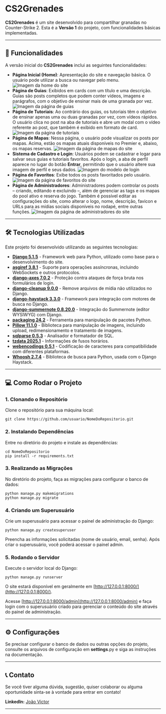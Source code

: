 # CS2Grenades

**CS2Grenades** é um site desenvolvido para compartilhar granadas no Counter-Strike 2. Esta é a **Versão 1** do projeto, com funcionalidades básicas implementadas.

---

## 🚀 Funcionalidades

A versão inicial do **CS2Grenades** inclui as seguintes funcionalidades:

- **Página Inicial (Home)**: Apresentação do site e navegação básica. O usuário pode utilizar a busca ou navegar pelo menu.
  ![Imagem da home do site](docs/images/CS2Grenades-Home.png)
- **Página de Guias**: Exibidos em cards com um título e uma descrição. Guias são posts completos que podem conter vídeos, imagens e parágrafos, com o objetivo de ensinar mais de uma granada por vez.
  ![Imagem da página de guias](docs/images/CS2Grenades-Guides.png)
- **Página de Tutoriais**: Ao contrário dos guias, os tutoriais têm o objetivo de ensinar apenas uma ou duas granadas por vez, com vídeos rápidos. O usuário clica no post na aba de tutoriais e abre um modal com o vídeo referente ao post, que também é exibido em formato de card.
  ![Imagem da página de tutoriais](docs/images/CS2Grenades-Tutorials.png)
- **Página de Mapas**: Nessa página, o usuário pode visualizar os posts por mapas. Acima, estão os mapas atuais disponíveis no Premier e, abaixo, os mapas reservas.
  ![Imagem da página de mapas do site](docs/images/CS2Grenades-Maps.png)
- **Sistema de Cadastro e Login**: Usuários podem se cadastrar e logar para salvar seus guias e tutoriais favoritos. Após o login, a aba de perfil aparece no lugar do botão **Entrar**, permitindo que o usuário altere sua imagem de perfil e seus dados.
  ![Imagem do modelo de login](docs/images/CS2Grenades-Login.png)
- **Página de Favoritos**: Exibe todos os posts favoritados pelo usuário.
  ![Imagem da página de favoritos do site](docs/images/CS2Grenades-Favorites.png)
- **Página de Administradores**: Administradores podem controlar os posts – criando, editando e excluindo –, além de gerenciar as tags e os mapas do pool ativo e reserva do jogo. Também é possível editar as configurações do site, como alterar o logo, nome, descrição, favicon e URLs para as mídias sociais disponíveis no rodapé, entre outras funções.
  ![Imagem da página de administradores do site](docs/images/CS2Grenades-Admin-Page.png)

---

## 🛠️ Tecnologias Utilizadas

Este projeto foi desenvolvido utilizando as seguintes tecnologias:

- **[Django 5.1.5](https://www.djangoproject.com/)** - Framework web para Python, utilizado como base para o desenvolvimento do site.
- **[asgiref 3.8.1](https://asgiref.readthedocs.io/)** - Suporte para operações assíncronas, incluindo WebSockets e outros protocolos.
- **[django-axes 7.0.2](https://django-axes.readthedocs.io/)** - Proteção contra ataques de força bruta nos formulários de login.
- **[django-cleanup 9.0.0](https://django-cleanup.readthedocs.io/)** - Remove arquivos de mídia não utilizados no Django.
- **[django-haystack 3.3.0](https://django-haystack.readthedocs.io/)** - Framework para integração com motores de busca no Django.
- **[django-summernote 0.8.20.0](https://github.com/summernote/django-summernote)** - Integração do Summernote (editor WYSIWYG) com Django.
- **[packaging 24.2](https://pypi.org/project/packaging/)** - Ferramenta para manipulação de pacotes Python.
- **[Pillow 11.1.0](https://pillow.readthedocs.io/)** - Biblioteca para manipulação de imagens, incluindo upload, redimensionamento e tratamento de imagens.
- **[sqlparse 0.5.3](https://buildmedia.readthedocs.org/media/pdf/sqlparse/latest/sqlparse.pdf)** - Analisador e formatador de SQL.
- **[tzdata 2025.1](https://pypi.org/project/tzdata/)** - Informações de fusos horários.
- **[webencodings 0.5.1](https://pypi.org/project/webencodings/)** - Codificação de caracteres para compatibilidade com diferentes plataformas.
- **[Whoosh 2.7.4](https://whoosh.readthedocs.io/)** - Biblioteca de busca para Python, usada com o Django Haystack.

---

## 💻 Como Rodar o Projeto

### 1. Clonando o Repositório

Clone o repositório para sua máquina local:

```
git clone https://github.com/usuario/NomeDoRepositorio.git
```

### 2. Instalando Dependências

Entre no diretório do projeto e instale as dependências:

```
cd NomeDoRepositorio
pip install -r requirements.txt
```

### 3. Realizando as Migrações

No diretório do projeto, faça as migrações para configurar o banco de dados:

```
python manage.py makemigrations
python manage.py migrate
```

### 4. Criando um Superusuário

Crie um superusuário para acessar o painel de administração do Django:

```
python manage.py createsuperuser
```

Preencha as informações solicitadas (nome de usuário, email, senha). Após criar o superusuário, você poderá acessar o painel admin.

### 5. Rodando o Servidor

Execute o servidor local do Django:

```
python manage.py runserver
```

O site estará disponível em geralmente em [http://127.0.0.1:8000/](http://127.0.0.1:8000/). 

Acesse [http://127.0.0.1:8000/admin](http://127.0.0.1:8000/admin) e faça login com o superusuário criado para gerenciar o conteúdo do site através do painel de administração.

---

## ⚙️ Configurações
Se precisar configurar o banco de dados ou outras opções do projeto, consulte os arquivos de configuração em **settings**.py e siga as instruções na documentação.

---

## 📞 Contato
Se você tiver alguma dúvida, sugestão, quiser colaborar ou alguma oportunidade sinta-se à vontade para entrar em contato!

**LinkedIn:** [João Victor](https://www.linkedin.com/in/jo%C3%A3o-victor-de-souza-lima-b2ab6a319/)

---
